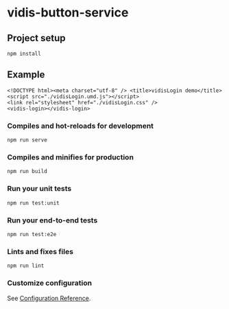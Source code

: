 # vidis-button-service

## Project setup

```
npm install
```

## Example

```
<!DOCTYPE html><meta charset="utf-8" /> <title>vidisLogin demo</title>
<script src="./vidisLogin.umd.js"></script>
<link rel="stylesheet" href="./vidisLogin.css" />
<vidis-login></vidis-login>

```

### Compiles and hot-reloads for development

```
npm run serve
```

### Compiles and minifies for production

```
npm run build
```

### Run your unit tests

```
npm run test:unit
```

### Run your end-to-end tests

```
npm run test:e2e
```

### Lints and fixes files

```
npm run lint
```

### Customize configuration

See [Configuration Reference](https://cli.vuejs.org/config/).
